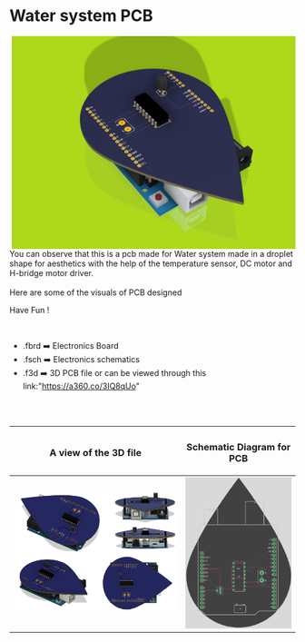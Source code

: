 

<h1>Water system PCB</h1>

<div>
   <img width=500 align=right src="https://github.com/Electroversity/Electroverse/blob/main/PCB%20Designs/05-Water%20system/pcb%20board%20water%20system%20v1.png"/>
   <p>You can observe that this is a pcb made for Water system made in a droplet shape for aesthetics with the help of the temperature sensor, DC motor and H-bridge motor driver.<br><br>Here are some of the visuals of PCB designed<br>
        
   Have Fun !
  </p>
<br>

   - .fbrd ➡️ Electronics Board
   - .fsch ➡️ Electronics schematics
   - .f3d  ➡️ 3D PCB file or can be viewed through this link:"https://a360.co/3IQ8qUo"
   
<br> <br>  
<div align=center>
   
| <h3>A view of the 3D file</h2> | <h3>Schematic Diagram for PCB</h3> |      
| --- | --- |
| <img width=750 align=center src="https://github.com/Electroversity/Electroverse/blob/main/PCB%20Designs/05-Water%20system/img2.png"/><br><img width=750 align=center src="https://github.com/Electroversity/Electroverse/blob/main/PCB%20Designs/05-Water%20system/img1.png"/> |    <img width="375" src="https://github.com/Electroversity/Electroverse/blob/main/PCB%20Designs/05-Water%20system/schematic.png"> | 
 
</div>

 
